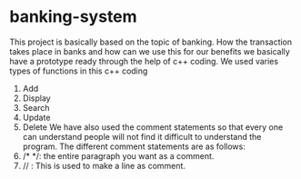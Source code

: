 # banking-system
This project is basically based on the topic of banking. How the transaction takes place in banks and how can we use this for our benefits we basically have a prototype ready through the help of c++ coding.
We used varies types of functions in this c++ coding 
1.	Add
2.	Display
3.	Search
4.	Update 
5.	Delete
We have also used the comment statements so that every one can understand people will not find it difficult to understand the program.
The different comment statements are as follows:
1.	/* */: the entire paragraph you want as a comment.
2.	//  : This is used to make a line as comment.
